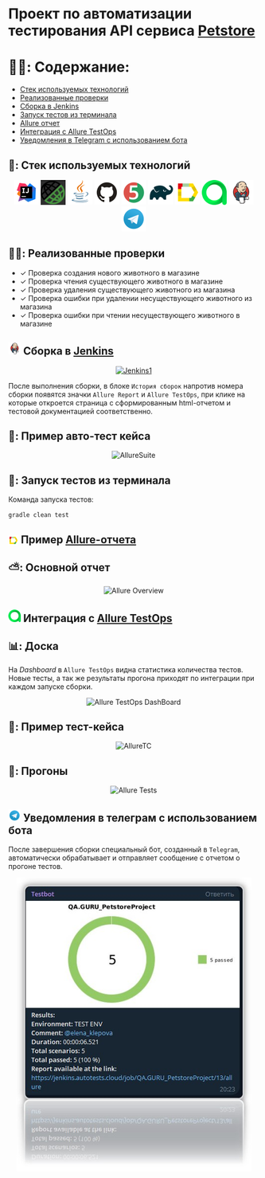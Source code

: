 <h1 >Проект по автоматизации тестирования API сервиса <a href="https://petstore.swagger.io/#/"> Petstore</a></h1>

# :man_student:: Содержание:

- <a href="#tools"> Стек используемых технологий</a>
- <a href="#checking"> Реализованные проверки</a>
- <a href="#jenkins"> Сборка в Jenkins</a>
- <a href="#console"> Запуск тестов из терминала</a>
- <a href="#allureReport"> Allure отчет</a>
- <a href="#allure"> Интеграция с Allure TestOps</a>
- <a href="#tg"> Уведомления в Telegram с использованием бота</a>

<a id="tools"></a>
## 🧰: Стек используемых технологий

<p align="center">
<a href="https://www.jetbrains.com/idea/"><img src="media/logo/Idea.svg" width="50" height="50"  alt="IDEA"/></a>
<a href="https://rest-assured.io/"><img src="media/logo/RestAssured.png" width="50" height="50"  alt="Rest-Assured"/></a>
<a href="https://www.java.com/"><img src="media/logo/Java.svg" width="50" height="50"  alt="Java"/></a>
<a href="https://github.com/"><img src="media/logo/GitHub.svg" width="50" height="50"  alt="Github"/></a>
<a href="https://junit.org/junit5/"><img src="media/logo/JUnit5.svg" width="50" height="50"  alt="JUnit 5"/></a>
<a href="https://gradle.org/"><img src="media/logo/Gradle.svg" width="50" height="50"  alt="Gradle"/></a>
<a href="https://github.com/allure-framework/allure2"><img src="media/logo/Allure.svg" width="50" height="50"  alt="Allure"/></a>
<a href="https://https://qameta.io/"><img src="media/logo/AllureTestOps.svg" width="50" height="50"  alt="AllureTestOps"/></a>
<a href="https://www.jenkins.io/"><img src="media/logo/Jenkins.svg" width="50" height="50"  alt="Jenkins"/></a>
<a href="https://https://telegram.org/"><img src="media/logo/Telegram.svg" width="50" height="50"  alt="Telegram"/></a>
</p>

<a id="checking"></a>
## :male_detective:: Реализованные проверки

- ✓ Проверка создания нового животного в магазине
- ✓ Проверка чтения существующего животного в магазине
- ✓ Проверка удаления существующего животного из магазина
- ✓ Проверка ошибки при удалении несуществующего животного из магазина
- ✓ Проверка ошибки при чтении несуществующего животного в магазине

<a id="jenkins"></a>
## <img src="media/logo/Jenkins.svg" width="25" height="25"  alt="Jenkins"/></a> Сборка в <a target="_blank" href="https://jenkins.autotests.cloud/job/Rest_Api_EVShev/"> Jenkins </a>
<p align="center">
<a href="https://jenkins.autotests.cloud/job/Rest_Api_EVShev/allure/"><img src="media/screens/Jenkins.png" alt="Jenkins1"/></a>
</p>
После выполнения сборки, в блоке <code>История сборок</code> напротив номера сборки появятся значки <code>Allure Report</code> и <code>Allure TestOps</code>, при клике на которые откроется страница с сформированным html-отчетом и тестовой документацией соответственно.


## 🧪: Пример авто-тест кейса
<p align="center">
<img title="AllureSuite" src="media/screens/AllureTC.png">
</p>

<a id="console"></a>
## :rocket:: Запуск тестов из терминала
Команда запуска тестов:
```
gradle clean test
```


<a id="allureReport"></a>
## <img width="4%" style="vertical-align:middle" title="Allure Report" src="media/logo/Allure.svg"> </a> Пример <a target="_blank" href="https://jenkins.autotests.cloud/job/Rest_Api_EVShev/8/allure/"> Allure-отчета </a>
## ⛅: Основной отчет

<p align="center">
<img title="Allure Overview" src="media/screens/AllureReport.png">
</p>

<a id="allure"></a>
## <img src="media/logo/AllureTestOps.svg" width="25" height="25"  alt="Allure_TO"/></a> Интеграция с  <a target="_blank" href="https://allure.autotests.cloud/project/3730/dashboards"> Allure TestOps</a>

## :bar_chart:: Доска
На *Dashboard* в <code>Allure TestOps</code> видна статистика количества тестов. Новые тесты, а так же результаты прогона приходят по интеграции при каждом запуске сборки.

<p align="center">
<img title="Allure TestOps DashBoard" src="media/screens/Dashboard.png">
</p>

## :pinching_hand:: Пример тест-кейса
<p align="center">
<img title="AllureTC" src="media/screens/TestCase.png">
</p>

## :runner:: Прогоны
<p align="center">
<img title="Allure Tests" src="media/screens/launches.png">
</p>

<a id="tg"></a>
## <img src="media/logo/Telegram.svg" width="25" height="25"  alt="Telegram"/></a> Уведомления в телеграм с использованием бота
После завершения сборки специальный бот, созданный в <code>Telegram</code>, автоматически обрабатывает и отправляет сообщение с отчетом о прогоне тестов.

<p align="center">
<img title="telegram" src="media/screens/Petstore_telegram.jpg">
</p>